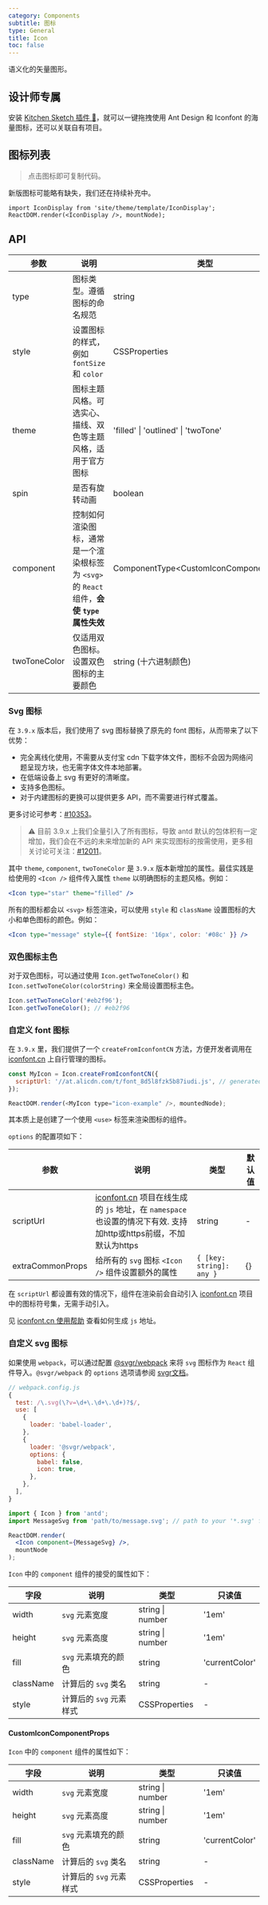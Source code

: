 ```yaml
---
category: Components
subtitle: 图标
type: General
title: Icon
toc: false
---
```


语义化的矢量图形。

## 设计师专属

安装 [Kitchen Sketch 插件 💎](https://kitchen.alipay.com)，就可以一键拖拽使用 Ant Design 和 Iconfont 的海量图标，还可以关联自有项目。

## 图标列表

> 点击图标即可复制代码。

新版图标可能略有缺失，我们还在持续补充中。

```__react
import IconDisplay from 'site/theme/template/IconDisplay';
ReactDOM.render(<IconDisplay />, mountNode);
```

## API

| 参数 | 说明 | 类型 | 默认值 |
| --- | --- | --- | --- |
| type | 图标类型。遵循图标的命名规范 | string | - |
| style | 设置图标的样式，例如 `fontSize` 和 `color` | CSSProperties | - |
| theme | 图标主题风格。可选实心、描线、双色等主题风格，适用于官方图标 | 'filled' \| 'outlined' \| 'twoTone' | 'outlined' |
| spin | 是否有旋转动画 | boolean | false |
| component | 控制如何渲染图标，通常是一个渲染根标签为 `<svg>` 的 `React` 组件，**会使 `type` 属性失效** | ComponentType<CustomIconComponentProps\> | - |
| twoToneColor | 仅适用双色图标。设置双色图标的主要颜色 | string (十六进制颜色) | - |

### Svg 图标

在 `3.9.x` 版本后，我们使用了 svg 图标替换了原先的 font 图标，从而带来了以下优势：

- 完全离线化使用，不需要从支付宝 cdn 下载字体文件，图标不会因为网络问题呈现方块，也无需字体文件本地部署。
- 在低端设备上 svg 有更好的清晰度。
- 支持多色图标。
- 对于内建图标的更换可以提供更多 API，而不需要进行样式覆盖。

更多讨论可参考：[#10353](https://github.com/ant-design/ant-design/issues/10353)。

> ⚠️ 目前 3.9.x 上我们全量引入了所有图标，导致 antd 默认的包体积有一定增加，我们会在不远的未来增加新的 API 来实现图标的按需使用，更多相关讨论可关注：[#12011](https://github.com/ant-design/ant-design/issues/12011)。

其中 `theme`, `component`, `twoToneColor` 是 `3.9.x` 版本新增加的属性。最佳实践是给使用的 `<Icon />` 组件传入属性 `theme` 以明确图标的主题风格。例如：

```jsx
<Icon type="star" theme="filled" />
```

所有的图标都会以 `<svg>` 标签渲染，可以使用 `style` 和 `className` 设置图标的大小和单色图标的颜色。例如：

```jsx
<Icon type="message" style={{ fontSize: '16px', color: '#08c' }} />
```

### 双色图标主色

对于双色图标，可以通过使用 `Icon.getTwoToneColor()` 和 `Icon.setTwoToneColor(colorString)` 来全局设置图标主色。

```jsx
Icon.setTwoToneColor('#eb2f96');
Icon.getTwoToneColor(); // #eb2f96
```

### 自定义 font 图标

在 `3.9.x` 里，我们提供了一个 `createFromIconfontCN` 方法，方便开发者调用在 [iconfont.cn](http://iconfont.cn/) 上自行管理的图标。

```js
const MyIcon = Icon.createFromIconfontCN({
  scriptUrl: '//at.alicdn.com/t/font_8d5l8fzk5b87iudi.js', // generated by iconfont.cn
});

ReactDOM.render(<MyIcon type="icon-example" />, mountedNode);
```

其本质上是创建了一个使用 `<use>` 标签来渲染图标的组件。

`options` 的配置项如下：

| 参数 | 说明 | 类型 | 默认值 |
| --- | --- | --- | --- |
| scriptUrl | [iconfont.cn](http://iconfont.cn/) 项目在线生成的 `js` 地址，在 `namespace` 也设置的情况下有效. 支持加http或https前缀，不加默认为https | string | - |
| extraCommonProps | 给所有的 `svg` 图标 `<Icon />` 组件设置额外的属性 | `{ [key: string]: any }` | {} |

在 `scriptUrl` 都设置有效的情况下，组件在渲染前会自动引入 [iconfont.cn](http://iconfont.cn/) 项目中的图标符号集，无需手动引入。

见 [iconfont.cn 使用帮助](http://iconfont.cn/help/detail?spm=a313x.7781069.1998910419.15&helptype=code) 查看如何生成 `js` 地址。

### 自定义 svg 图标

如果使用 `webpack`，可以通过配置 [@svgr/webpack](https://www.npmjs.com/package/@svgr/webpack) 来将 `svg` 图标作为 `React` 组件导入。`@svgr/webpack` 的 `options` 选项请参阅 [svgr文档](https://github.com/smooth-code/svgr#options)。

```js
// webpack.config.js
{
  test: /\.svg(\?v=\d+\.\d+\.\d+)?$/,
  use: [
    {
      loader: 'babel-loader',
    },
    {
      loader: '@svgr/webpack',
      options: {
        babel: false,
        icon: true,
      },
    },
  ],
}
```

```jsx
import { Icon } from 'antd';
import MessageSvg from 'path/to/message.svg'; // path to your '*.svg' file.

ReactDOM.render(
  <Icon component={MessageSvg} />,
  mountNode
);
```

`Icon` 中的 `component` 组件的接受的属性如下：

| 字段 | 说明 | 类型 | 只读值 |
| --- | --- | --- | --- |
| width | `svg` 元素宽度 | string \| number | '1em' |
| height | `svg` 元素高度 | string \| number | '1em' |
| fill | `svg` 元素填充的颜色 | string | 'currentColor' |
| className | 计算后的 `svg` 类名 | string | - |
| style | 计算后的 `svg` 元素样式 | CSSProperties | - |

#### CustomIconComponentProps

`Icon` 中的 `component` 组件的属性如下：

| 字段 | 说明 | 类型 | 只读值 |
| --- | --- | --- | --- |
| width | `svg` 元素宽度 | string \| number | '1em' |
| height | `svg` 元素高度 | string \| number | '1em' |
| fill | `svg` 元素填充的颜色 | string | 'currentColor' |
| className | 计算后的 `svg` 类名 | string | - |
| style | 计算后的 `svg` 元素样式 | CSSProperties | - |
